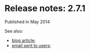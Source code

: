 # Release notes: 2.7.1

Published in May 2014

See also:
* [blog article](http://blog.isogeo.com/isogeo-fait-le-plein-de-fonctionnalites);
* [email sent to users](http://us4.campaign-archive2.com/?u=256352d96aabf0dec0ee32d84&id=1b26bb327e);

